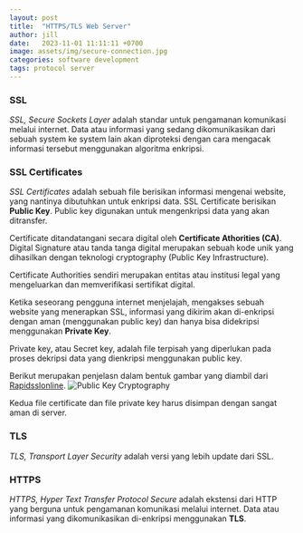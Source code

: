 ```yaml
---
layout: post
title:  "HTTPS/TLS Web Server"
author: jill
date:   2023-11-01 11:11:11 +0700
image: assets/img/secure-connection.jpg
categories: software development
tags: protocol server
---
```

### SSL
*SSL, Secure Sockets Layer* adalah standar untuk pengamanan komunikasi melalui internet. 
Data atau informasi yang sedang dikomunikasikan dari sebuah system ke system lain akan 
diproteksi dengan cara mengacak informasi tersebut menggunakan algoritma enkripsi.

### SSL Certificates
*SSL Certificates* adalah sebuah file berisikan informasi mengenai website, yang nantinya 
dibutuhkan untuk enkripsi data. SSL Certificate berisikan **Public Key**. Public key digunakan 
untuk mengenkripsi data yang akan ditransfer.

Certificate ditandatangani secara digital oleh **Certificate Athorities (CA)**. Digital Signature 
atau tanda tanga digital merupakan sebuah kode unik yang dihasilkan dengan teknologi cryptography 
(Public Key Infrastructure).

Certificate Authorities sendiri merupakan entitas atau institusi legal yang mengeluarkan dan memverifikasi 
sertifikat digital.

Ketika seseorang pengguna internet menjelajah, mengakses sebuah website yang menerapkan SSL, 
informasi yang dikirim akan di-enkripsi dengan aman (menggunakan public key) dan hanya bisa 
didekripsi menggunakan **Private Key**.

Private key, atau Secret key, adalah file terpisah yang diperlukan pada proses dekripsi data yang 
dienkripsi menggunakan public key.

Berikut merupakan penjelasn dalam bentuk gambar yang diambil dari [Rapidsslonline][rapidsslonline-com].
![Public Key Cryptography](https://dikakaryatech.com/assets/img/PublicPrivateKeyEncryption.png "Public Key Cryptography")

Kedua file certificate dan file private key harus disimpan dengan sangat aman di server.

### TLS
*TLS, Transport Layer Security* adalah versi yang lebih update dari SSL.

### HTTPS
*HTTPS, Hyper Text Transfer Protocol Secure* adalah ekstensi dari HTTP yang berguna untuk 
pengamanan komunikasi melalui internet. Data atau informasi yang dikomunikasikan di-enkripsi 
menggunakan **TLS**.

[rapidsslonline-com]: https://rapidsslonline.com